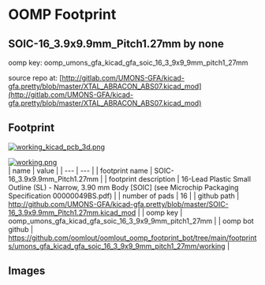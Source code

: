 # OOMP Footprint  
## SOIC-16_3.9x9.9mm_Pitch1.27mm  by none  
  
oomp key: oomp_umons_gfa_kicad_gfa_soic_16_3_9x9_9mm_pitch1_27mm  
  
source repo at: [http://gitlab.com/UMONS-GFA/kicad-gfa.pretty/blob/master/XTAL_ABRACON_ABS07.kicad_mod](http://gitlab.com/UMONS-GFA/kicad-gfa.pretty/blob/master/XTAL_ABRACON_ABS07.kicad_mod)  
## Footprint  
  
[![working_kicad_pcb_3d.png](working_kicad_pcb_3d_600.png)](working_kicad_pcb_3d.png)  
  
[![working.png](working_600.png)](working.png)  
| name | value | 
| --- | --- | 
| footprint name | SOIC-16_3.9x9.9mm_Pitch1.27mm | 
| footprint description | 16-Lead Plastic Small Outline (SL) - Narrow, 3.90 mm Body [SOIC] (see Microchip Packaging Specification 00000049BS.pdf) | 
| number of pads | 16 | 
| github path | http://github.com/UMONS-GFA/kicad-gfa.pretty/blob/master/SOIC-16_3.9x9.9mm_Pitch1.27mm.kicad_mod | 
| oomp key | oomp_umons_gfa_kicad_gfa_soic_16_3_9x9_9mm_pitch1_27mm | 
| oomp bot github | https://github.com/oomlout/oomlout_oomp_footprint_bot/tree/main/footprints/umons_gfa_kicad_gfa_soic_16_3_9x9_9mm_pitch1_27mm/working | 
## Images  
